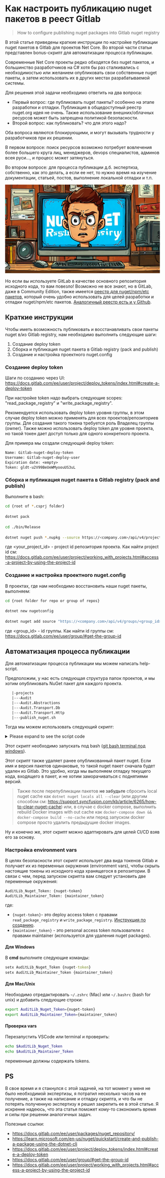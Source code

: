 # Как настроить публикацию nuget пакетов в реест Gitlab #

> How to configure publishing nuget packages into Gitlab nuget registry

В этой статье приведены краткие инструкции по настройке публикации nuget пакетов в Gitlab для проектов Net Core. Во второй части статьи представлен bonus-скрипт для автоматизации процесса публикации.

Современные Net Core проекты редко обходятся без nuget пакетов, и большинство разработчиков на C# хотя бы раз сталкивались с необходимостью или желанием опубликовать свои собственные nuget пакеты, а затем использовать их в других местах разрабатываемой системы.

Для решения этой задачи необходимо ответить на два вопроса:

- Первый вопрос: где публиковать nuget пакеты? особенно на этапе разработки и отладки. Публикация в общедоступный реестр nuget.org идея не очень. Также использование внешних/облачных ресурсов может быть запрещена политикой безопасности.
- Второй вопрос: как публиковать? что для этого надо?

Оба вопроса являются блокирующими, и могут вызывать трудности у разработчиков при их решении.

В первом вопросе: поиск ресурсов возможно потребует вовлечения более большего круга лиц, менеджеров, devops специалистов, админов всея руси..., и процесс может затянуться.

Во втором вопросе: для процесса публикации д.б. экспертиза, собственно, как это делать, а если ее нет, то нужно время на изучение документации, статьей, постов, выполнение локальной отладки и т.п.

![angry developer](angry-developer.jpeg)

Но если вы используете GitLab в качестве основного репозитория исходного кода, то вам повезло! Возможно не все знают, но в GitLab, даже в Community Edition,  также имеется [реестр для nuget/npm/etc пакетов](https://docs.gitlab.com/ee/user/packages/nuget_repository/), который очень удобно использовать для целей разработки и отладки nuget/npm/etc пакетов. [Аналогичный реестр есть и у Github](https://docs.github.com/en/packages/working-with-a-github-packages-registry/working-with-the-nuget-registry).

## Краткие инструкции ##

Чтобы иметь возможность публиковать и восстанавливать свои пакеты nuget в/из Gitlab registry, нам необходимо выполнить следующие шаги:

1. Создание deploy token
2. Сборка и публикация nuget пакета в Gitlab registry (pack and publish)
3. Создание и настройка проектного nuget.config

### Создание deploy token ###

Шаги по созданию через UI: <https://docs.gitlab.com/ee/user/project/deploy_tokens/index.html#create-a-deploy-token>

При настройке token надо выбрать следующие scopes: "read_package_registry" и "write_package_registry".

Рекомендуется использовать deploy token уровня группы, в этом случае deploy token можно применять для всех проектов/репозиториев группы. Для создания такого токена требуется роль Владелец группы (owner).
Также можно использовать deploy token для уровня проекта, но такой токен дает доступ только для одного конкретного проекта.

Для примера мы создали следующий deploy token:

```
Name: Gitlab-nuget-deploy-token
Username: Gitlab-nuget-deploy-user
Expiration date: <empty>
Token: gldt-u2V99BeUeWMyoouUS3uL
```

### Сборка и публикация nuget пакета в Gitlab registry (pack and publish) ###

Выполните в bash:

```sh
cd {root of *.csprj folder}

dotnet pack

cd ./bin/Release

dotnet nuget push *.nupkg --source https://<company.com>/api/v4/projects/<your_project_id>/packages/nuget/index.json  --api-key gldt-u2V99BeUeWMyoouUS3uL
```

где <your_project_id> - project id репозитория проекта. Как найти project id см: <https://docs.gitlab.com/ee/user/project/working_with_projects.html#access-a-project-by-using-the-project-id>

### Создание и настройка проектного nuget.config ###

В проектах, где нам необходимо восстановить наши nuget пакеты, выполняем:

```sh
cd {root folder for repo or group of repos}

dotnet new nugetconfig

dotnet nuget add source "https://<company.com>/api/v4/groups/<group_id>/-/packages/nuget/index.json" --name GitlabNugetRepo --username Gitlab-nuget-deploy-user --password gldt-u2V99BeUeWMyoouUS3uL --configfile "nuget.config"
```

где <group_id> - id группы. Как найти id группы см: <https://docs.gitlab.com/ee/user/group/#get-the-group-id>

## Автоматизация процесса публикации ##

Для автоматизации процесса публикации мы можем написать help-script.

Предположим, у нас есть следующая структура папок проектов, и мы хотим опубликовать NuGet пакет для каждого проекта.

```
   |-projects
   |---Audit
   |---Audit.Abstractions
   |---Audit.Transport.Db
   |---Audit.Transport.Http
   |---publish_nuget.sh
```

Тогда мы можем использовать следующий скрипт:

<details>

<summary>Please expand to see the script code</summary>

```sh
#!/bin/bash

API_URL="https://<company.gitlab.com>/api/v4/projects/<project_id>/packages"
NUGET_REGISTRY=$API_URL/nuget/index.json
API_KEY=$AuditLib_Maintainer_Token
NUGET_TOKEN=$AuditLib_Nuget_Token

function remove_previous_pkg
{
     if [[ -z "$API_KEY" ]]; then
        echo "API_KEY is absent. Deleting nugets are skipped."
        return
    fi

    FULL_FILE_NAME=$(basename -- *.nupkg)
    PACKAGE_NAME=$(echo "$FULL_FILE_NAME" | sed -E 's/(.*)\.[0-9]+\.[0-9]+\.[0-9]+.*.nupkg/\1/')
    PACKAGE_VERSION=$(echo "$FULL_FILE_NAME" | sed -E 's/.*\.([0-9]+\.[0-9]+\.[0-9]+.*).nupkg/\1/')

    echo "PACKAGE_NAME: $PACKAGE_NAME"
    echo "PACKAGE_VERSION: $PACKAGE_VERSION"

    RESPONSE=$(curl -s -H "Authorization: Bearer $API_KEY" "$API_URL?package_name=$PACKAGE_NAME&package_version=$PACKAGE_VERSION")

    PACKAGE_ID=$(echo "$RESPONSE" | grep -Eo '"id":([0-9]+),"name":"'"$PACKAGE_NAME"'"' | grep -Eo '[0-9]+')

    echo "PACKAGE_ID: $PACKAGE_ID"

    if [[ -z "$PACKAGE_ID" ]]; then
           echo "Package is absent in Nuget repository"
       else
           curl --request DELETE --header "PRIVATE-TOKEN: $API_KEY" "$API_URL/$PACKAGE_ID"
           echo "Package in Nuget repository was deleted"
    fi
}

function pack_and_publish
(
    echo "----------- Publishing  $1 statred -----------"

    rm $1/bin/Release/*.nupkg

    cd $1

    dotnet pack

    cd ./bin/Release

    remove_previous_pkg

    dotnet nuget push *.nupkg --source $NUGET_REGISTRY --api-key $NUGET_TOKEN

    printf "\n\n"
)

pack_and_publish ./audit
pack_and_publish ./Audit.Abstractions
pack_and_publish ./Audit.Transport.Http
pack_and_publish ./Audit.Transport.Db
```

</details>

Этот скрипт необходимо запускать под bash ([git bash terminal под windows](https://www.atlassian.com/git/tutorials/git-bash)).

Этот скрипт также удаляет ранее опубликованный пакет nuget. Если имя и версия пакетов одинаковые, то такой nuget пакет сначала будет удален из Gitlab. Это удобно, когда мы выполняем отладку текущего кода, входящего в пакет, и не хотим заморачиваться с поднятиями версий.

> Также после перепубликации пакетов **не забудьте** сбросить local nuget cache как ```dotnet nuget locals all --clear``` (или другим способом см: <https://support.syncfusion.com/kb/article/6265/how-to-clear-nuget-cache>) или, в случае с docker compose, выполнить rebuild Docker images with out cache как ```docker-compose down && docker-compose build --no-cache``` или перед запуском docker compose просто удалить предыдущие docker images.

Ну и конечно же, этот скрипт можно адаптировать для целей CI/CD взяв его за основу.

### Настройка environment vars ###

В целях безопасности этот скрипт использует два вида токенов Gitlab и получает их из переменных окружения (environment vars), чтобы скрыть настоящие токены из исходного кода хранящегося в репозитории. В связи с чем, перед запуском скрипта вам следует установить две переменные окружения:

```
AuditLib_Nuget_Token: {nuget-token}
AuditLib_Maintainer_Token: {maintainer_token}
```

где:

- `{nuget-token}`- это deploy access token с правами `read_package_registry` и  `write_package_registry`. [Инструкция по созданию](https://docs.gitlab.com/ee/user/project/deploy_tokens/index.html#create-a-deploy-token).
- `{maintainer_token}` - это personal access token пользователя с правами maintainer (используется для удаления nuget packages).

#### Для Windows ####

В **cmd** выполните следующие команды:

```cmd
setx AuditLib_Nuget_Token {nuget-token}
setx AuditLib_Maintainer_Token {maintainer_token}
```

#### Для Mac/Unix ####

Необходимо отредактировать `~/.zshrc` (Mac) или `~/.bashrc` (bash for unix) и добавить следующие строки:

```sh
export AuditLib_Nuget_Token={nuget-token}
export AuditLib_Maintainer_Token={maintainer_token}
```

#### Проверка vars ####

Перезапустить VSCode или terminal и проверить:

```sh
echo $AuditLib_Nuget_Token
echo $AuditLib_Maintainer_Token
```

переменные должны содержать tokens.

## PS ##

В свое время и я стакнулся с этой задачей, на тот момент у меня не было необходимой экспертизы, я потратил несколько часов на ее получение, а также на написание и отладку скрипта, и что бы не потерять полученную экспертизу я решил закрепить ее в этой статье.
Я искренне надеюсь, что эта статья поможет кому-то сэкономить время и силы при решении аналогичных задач.

Полезные ссылки:

- <https://docs.gitlab.com/ee/user/packages/nuget_repository/>
- <https://learn.microsoft.com/en-us/nuget/quickstart/create-and-publish-a-package-using-the-dotnet-cli>
- <https://docs.gitlab.com/ee/user/project/deploy_tokens/index.html#create-a-deploy-token>
- <https://docs.gitlab.com/ee/user/group/#get-the-group-id>
- <https://docs.gitlab.com/ee/user/project/working_with_projects.html#access-a-project-by-using-the-project-id>
